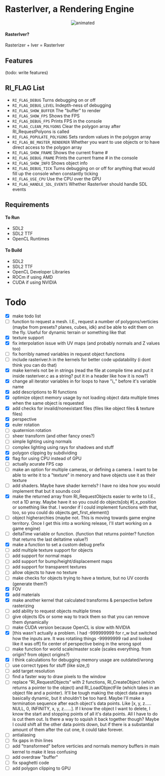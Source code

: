 # RasterIver, a Rendering Engine
<p align="center">
  <img src="https://mynameisthe.com/f/1749237242096-rasteriver_example.gif" alt="animated" >
</p>

#### RasterIver?
Rasterizer + Iver = RasterIver

## Features
(todo: write features)

## RI_FLAG List
- `RI_FLAG_DEBUG` Turns debugging on or off
- `RI_FLAG_DEBUG_LEVEL` Indepth-ness of debugging 
- `RI_FLAG_SHOW_BUFFER` The "buffer" to render
- `RI_FLAG_SHOW_FPS` Shows the FPS
- `RI_FLAG_DEBUG_FPS` Prints FPS in the console
- `RI_FLAG_CLEAN_POLYGONS` Clear the polygon array after RI_RequestPolyons is called
- `RI_FLAG_POPULATE_POLYGONS` Sets random values in the polygon array
- `RI_FLAG_BE_MASTER_RENDERER` Whether you want to use objects or to have direct access to the polygon array
- `RI_FLAG_SHOW_FRAME` Shows the current frame #
- `RI_FLAG_DEBUG_FRAME` Prints the current frame # in the console
- `RI_FLAG_SHOW_INFO` Shows object info
- `RI_FLAG_DEBUG_TICK` Turns debugging on or off for anything that would fill up the console when constantly ticking
- `RI_FLAG_USE_CPU` Use the CPU over the GPU
- `RI_FLAG_HANDLE_SDL_EVENTS` Whether RasterIver should handle SDL events

## Requirements
#### To Run
- SDL2
- SDL2 TTF
- OpenCL Runtimes
#### To Build
- SDL2
- SDL2 TTF
- OpenCL Developer Libraries
- ROCm if using AMD
- CUDA if using NVIDIA


# Todo
- [x] make todo list
- [ ] function to request a mesh. I.E., request a number of polygons/verticies (maybe from presets? planes, cubes, idk) and be able to edit them on the fly. Useful for dynamic terrain or something like that
- [x] texture support
- [x] fix interpolation issue with UV maps (and probably normals and Z values too)
- [ ] fix horribly named variables in request object functions
- [ ] include rasteriver.h in the kernels for better code updatability (i dont think you can do that)
- [x] make kernels not be in strings (read the file at compile time and put it inside rasteriver.c as a string? put it in a header like how it is now?)
- [x] change all iterator variables in for loops to have "i_" before it's variable name
- [x] add descriptions to RI functions
- [x] optimize object memory usage by not loading object data multiple times when the same object is requested
- [x] add checks for invalid/nonexistant files (files like object files & texture files)
- [x] perspective
- [x] euler rotation
- [ ] quaternion rotation
- [ ] sheer transform (and other fancy ones?)
- [ ] simple lighting using normals
- [ ] complex lighting using rays for shadows and stuff
- [x] polygon clipping by subdividing
- [x] flag for using CPU instead of GPU
- [ ] actually acurate FPS cap
- [ ] make an option for multiple cameras, or defining a camera. I want to be able to write it to a "texture" in menory and have objects use it as their texture
- [ ] add shaders. Maybe have shader kernels? I have no idea how you would implement that but it sounds cool
- [x] make the returned array from RI_RequestObjects easier to write to I.E., not a 1D array. Maybe have it so you could do objects[obj #].x_position or something like that. I wonder if I could implement functions with that, too, so you could do objects.get_first_element()
- [ ] object higherarchies (maybe not. This is moving towards game engine territory. Once I get this into a working release, I'll start working on a game engine)
- [ ] deltaTime variable or function. (function that returns pointer? function that returns the last deltatime value?)
- [x] make a function to set a custom debug prefix
- [ ] add multiple texture support for objects
- [ ] add support for normal maps
- [ ] add support for bump/height/displacement maps
- [ ] add support for transparent textures
- [ ] allow objects to have no texture
- [ ] make checks for objects trying to have a texture, but no UV coords (generate them?)
- [x] FOV
- [x] add materials
- [x] make another kernel that calculated transforms & perspective before rasterizing
- [ ] add ability to request objects multiple times 
- [ ] give objects IDs or some way to track them so that you can remove them dynamically
- [ ] make CUDA version because OpenCL is slow with NVIDIA
- [x] [this wasn't actually a problem. I had -999999999 for r_w but switched how the inputs are. It was rotatiing things -99999999 rad and looked like it was off] fix center of perspective being in the wrong spot
- [ ] make function for world scale/master scale (scales everything. from origin? from object origins?)
- [x] I think calculations for debugging memory usage are outdated/wrong
- [ ] use correct types for stuff (like size_t)
- [ ] add target resolution
- [ ] find a faster way to draw pixels to the window
- [ ] replace "RI_RequestObjects" with 2 functions, RI_CreateObject (which returns a pointer to the object) and RI_LoadObjectFile (which takes in an object file and a pointer). It'll be tough making the object data arrays basically dynamic, but it shouldn't be too hard. Maybe I'll make a termination sequence after each object's data points. Like [x, y, z..... NULL, 0, INFINITY, x, y, z......]. If I know the object I want to delete, I know the start and stopping points of all it's data points. All I have to do is cut them out. Is there a way to squish it back together though? Maybe I could shift all the other data points down, but if there is a substantial amount of them after the cut one, it could take forever.
- [ ] antialiasing
- [ ] fix gaps in thin lines
- [ ] add "transformed" before verticies and normals memory buffers in main kernel to make it less confusing
- [ ] add overdraw "buffer"
- [ ] fix spaghetti code
- [ ] add polygon clipping to GPU